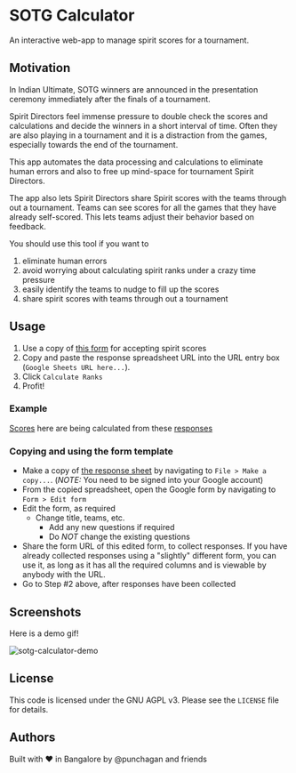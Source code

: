 # SOTG Calculator

An interactive web-app to manage spirit scores for a tournament.

## Motivation

In Indian Ultimate, SOTG winners are announced in the presentation ceremony
immediately after the finals of a tournament.

Spirit Directors feel immense pressure to double check the scores and
calculations and decide the winners in a short interval of time. Often they are
also playing in a tournament and it is a distraction from the games, especially
towards the end of the tournament.

This app automates the data processing and calculations to eliminate human
errors and also to free up mind-space for tournament Spirit Directors.

The app also lets Spirit Directors share Spirit scores with the teams through
out a tournament. Teams can see scores for all the games that they have already
self-scored. This lets teams adjust their behavior based on feedback.

You should use this tool if you want to

1) eliminate human errors
2) avoid worrying about calculating spirit ranks under a crazy time pressure
3) easily identify the teams to nudge to fill up the scores
4) share spirit scores with teams through out a tournament

## Usage

1. Use a copy of [this form](https://docs.google.com/spreadsheets/d/16d4gBNwR2mTrNbB5tq2REGjH-03T4GX701ueOvT-cDo/edit#gid=1545695387) for accepting spirit scores <!-- see-more-link -->
1. Copy and paste the response spreadsheet URL into the URL entry box (`Google
   Sheets URL here...`).
1. Click `Calculate Ranks`
1. Profit!

### Example

[Scores](https://sotg.indiaultimate.org/score?url=https://docs.google.com/spreadsheets/d/10uHbqsqrFV_5eFdpPi4ybHeKnzEzpNe1uq6LlCR8hwU) here are being calculated from these [responses](https://docs.google.com/spreadsheets/d/10uHbqsqrFV_5eFdpPi4ybHeKnzEzpNe1uq6LlCR8hwU/edit#gid=1141649430)

<!-- More -->
### Copying and using the form template


- Make a copy of [the response sheet](https://docs.google.com/spreadsheets/d/16d4gBNwR2mTrNbB5tq2REGjH-03T4GX701ueOvT-cDo/edit#gid=1545695387) by navigating to `File > Make a
  copy...`. (*NOTE:* You need to be signed into your Google account)
- From the copied spreadsheet, open the Google form by navigating to `Form >
  Edit form`
- Edit the form, as required
  - Change title, teams, etc.
    - Add any new questions if required
    - Do *NOT* change the existing questions
- Share the form URL of this edited form, to collect responses. If you have
  already collected responses using a "slightly" different form, you can use
  it, as long as it has all the required columns and is viewable by anybody
  with the URL.
- Go to Step #2 above, after responses have been collected

## Screenshots

Here is a demo gif!

![sotg-calculator-demo](https://user-images.githubusercontent.com/315678/38825245-7c9694f4-41c9-11e8-837c-c25ae7c307e0.gif)


## License

This code is licensed under the GNU AGPL v3. Please see the `LICENSE` file for
details.

## Authors

Built with :heart: in Bangalore by @punchagan and friends
